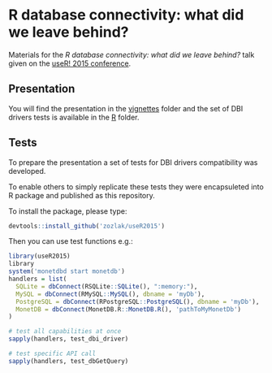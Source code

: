 # R database connectivity: what did we leave behind?

Materials for the *R database connectivity: what did we leave behind?* talk given on the [useR! 2015 conference](http://user2015.math.aau.dk/).

## Presentation

You will find the presentation in the [vignettes](https://github.com/zozlak/useR2015/vignettes) folder and the set of DBI drivers tests is available in the [R](https://github.com/zozlak/useR2015/R) folder.

## Tests

To prepare the presentation a set of tests for DBI drivers compatibility was developed.

To enable others to simply replicate these tests they were encapsuleted into R package and published as this repository.

To install the package, please type:

```r
devtools::install_github('zozlak/useR2015')
```

Then you can use test functions e.g.:

```r
library(useR2015)
library
system('monetdbd start monetdb')
handlers = list(
  SQLite = dbConnect(RSQLite::SQLite(), ":memory:"),
  MySQL = dbConnect(RMySQL::MySQL(), dbname = 'myDb'),
  PostgreSQL = dbConnect(RPostgreSQL::PostgreSQL(), dbname = 'myDb'),
  MonetDB = dbConnect(MonetDB.R::MonetDB.R(), 'pathToMyMonetDb')
)

# test all capabilities at once
sapply(handlers, test_dbi_driver)

# test specific API call
sapply(handlers, test_dbGetQuery)
```
